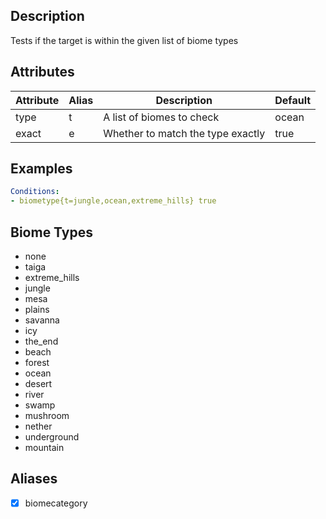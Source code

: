 ## Description
Tests if the target is within the given list of biome types


## Attributes

| Attribute | Alias | Description                       | Default |
|-----------|-------|-----------------------------------|---------|
| type      | t     | A list of biomes to check         | ocean   |
| exact     | e     | Whether to match the type exactly | true    |


## Examples

```yaml
Conditions:
- biometype{t=jungle,ocean,extreme_hills} true
```

## Biome Types
- none
- taiga
- extreme_hills
- jungle
- mesa
- plains
- savanna
- icy
- the_end
- beach
- forest
- ocean
- desert
- river
- swamp
- mushroom
- nether
- underground
- mountain

## Aliases
- [x] biomecategory